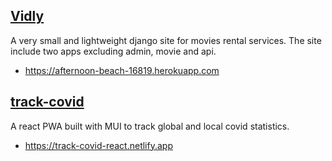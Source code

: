 ## [Vidly](/django)

A very small and lightweight django site for movies rental services.
The site include two apps excluding admin, movie and api.
* https://afternoon-beach-16819.herokuapp.com

## [track-covid](/react)

A react PWA built with MUI to track global and local covid statistics.
* https://track-covid-react.netlify.app
